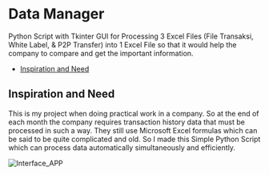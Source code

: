 # Data Manager
Python Script with Tkinter GUI for Processing 3 Excel Files (File Transaksi, White Label, & P2P Transfer) into 1 Excel File so that it would help the company to compare and get the important information.

* [Inspiration and Need](#inspiration-and-need)

## Inspiration and Need
This is my project when doing practical work in a company. So at the end of each month the company requires transaction history data that must be processed in such a way. They still use Microsoft Excel formulas which can be said to be quite complicated and old. So I made this Simple Python Script which can process data automatically simultaneously and efficiently.

![Interface_APP](https://user-images.githubusercontent.com/108567445/197179426-0e5dfc5b-9d0f-43b7-94b3-b893030a1542.png)
